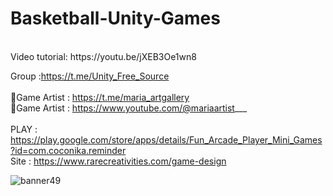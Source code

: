 # Basketball-Unity-Games
<br />
Video tutorial: https://youtu.be/jXEB3Oe1wn8 <br />

Group :https://t.me/Unity_Free_Source<br /><br />
🎨Game Artist : https://t.me/maria_artgallery<br />
🎨Game Artist : https://www.youtube.com/@mariaartist___  <br /><br />
PLAY : https://play.google.com/store/apps/details/Fun_Arcade_Player_Mini_Games?id=com.coconika.reminder<br />
Site : https://www.rarecreativities.com/game-design <br />


![banner49](https://user-images.githubusercontent.com/83016119/216807045-7ecf2a5d-6d25-4786-a363-a4b676a05dcf.png)
